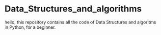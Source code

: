 # Data_Structures_and_algorithms
hello, this repository contains all the code of Data Structures and algoritms in Python, for a beginner.
